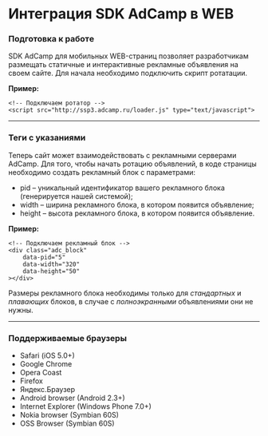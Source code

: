 # Интеграция SDK AdCamp в WEB

### Подготовка к работe
SDK AdCamp для мобильных WEB-страниц позволяет разработчикам размещать статичные и интерактивные рекламные объявления на своем сайте. Для начала необходимо подключить скрипт ротатации. 

**Пример:**
```
<!-- Подключаем ротатор -->
<script src="http://ssp3.adcamp.ru/loader.js" type="text/javascript">
```
* * *
### Теги с указаниями
Теперь сайт может взаимодействовать с рекламными серверами AdCamp. Для того, чтобы начать ротацию объявлений, в коде страницы необходимо создать рекламный блок с параметрами:
- pid – уникальный идентификатор вашего рекламного блока (генерируется нашей системой);
- width – ширина рекламного блока, в котором появится объявление;
- height – высота рекламного блока, в котором появится объявление.

**Пример:**
```
<!-- Подключаем рекламный блок -->
<div class="adc_block" 
	data-pid="5"
	data-width="320" 
	data-height="50" 
></div>
```
Размеры рекламного блока необходимы только для _стандартных_ и _плавающих_ блоков, в случае с _полноэкранными_ объявлениями они не нужны. 
* * *
### Поддерживаемые браузеры

- Safari (iOS 5.0+)
- Google Chrome
- Opera Coast
- Firefox
- Яндекс.Браузер
- Android browser (Android 2.3+)
- Internet Explorer (Windows Phone 7.0+)
- Nokia browser (Symbian 60S)
- OSS Browser (Symbian 60S)




